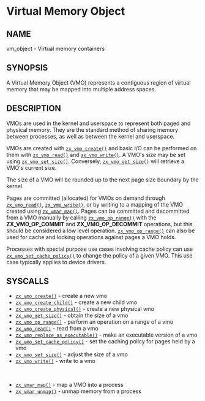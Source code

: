 # Virtual Memory Object

## NAME

vm\_object - Virtual memory containers

## SYNOPSIS

A Virtual Memory Object (VMO) represents a contiguous region of virtual memory
that may be mapped into multiple address spaces.

## DESCRIPTION

VMOs are used in the kernel and userspace to represent both paged and physical memory.
They are the standard method of sharing memory between processes, as well as between the kernel and
userspace.

VMOs are created with [`zx_vmo_create()`] and basic I/O can be
performed on them with [`zx_vmo_read()`] and [`zx_vmo_write()`].
A VMO's size may be set using [`zx_vmo_set_size()`].
Conversely, [`zx_vmo_get_size()`] will retrieve a VMO's current size.

The size of a VMO will be rounded up to the next page size boundary by the kernel.

Pages are committed (allocated) for VMOs on demand through [`zx_vmo_read()`], [`zx_vmo_write()`], or by writing to a mapping of the VMO created using [`zx_vmar_map()`]. Pages can be committed and decommitted from a VMO manually by calling
[`zx_vmo_op_range()`] with the **ZX_VMO_OP_COMMIT** and **ZX_VMO_OP_DECOMMIT**
operations, but this should be considered a low level operation. [`zx_vmo_op_range()`] can also be used for cache and locking operations against pages a VMO holds.

Processes with special purpose use cases involving cache policy can use
[`zx_vmo_set_cache_policy()`] to change the policy of a given VMO.
This use case typically applies to device drivers.

## SYSCALLS

 - [`zx_vmo_create()`] - create a new vmo
 - [`zx_vmo_create_child()`] - create a new child vmo
 - [`zx_vmo_create_physical()`] - create a new physical vmo
 - [`zx_vmo_get_size()`] - obtain the size of a vmo
 - [`zx_vmo_op_range()`] - perform an operation on a range of a vmo
 - [`zx_vmo_read()`] - read from a vmo
 - [`zx_vmo_replace_as_executable()`] - make an executable version of a vmo
 - [`zx_vmo_set_cache_policy()`] - set the caching policy for pages held by a vmo
 - [`zx_vmo_set_size()`] - adjust the size of a vmo
 - [`zx_vmo_write()`] - write to a vmo

<br>

 - [`zx_vmar_map()`] - map a VMO into a process
 - [`zx_vmar_unmap()`] - unmap memory from a process

[`zx_vmar_map()`]: reference/syscalls/vmar_map.md
[`zx_vmar_unmap()`]: reference/syscalls/vmar_unmap.md
[`zx_vmo_create()`]: reference/syscalls/vmo_create.md
[`zx_vmo_create_child()`]: reference/syscalls/vmo_create_child.md
[`zx_vmo_create_physical()`]: reference/syscalls/vmo_create_physical.md
[`zx_vmo_get_size()`]: reference/syscalls/vmo_get_size.md
[`zx_vmo_op_range()`]: reference/syscalls/vmo_op_range.md
[`zx_vmo_read()`]: reference/syscalls/vmo_read.md
[`zx_vmo_replace_as_executable()`]: reference/syscalls/vmo_replace_as_executable.md
[`zx_vmo_set_cache_policy()`]: reference/syscalls/vmo_set_cache_policy.md
[`zx_vmo_set_size()`]: reference/syscalls/vmo_set_size.md
[`zx_vmo_write()`]: reference/syscalls/vmo_write.md
